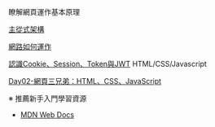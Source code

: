 瞭解網頁運作基本原理

[主從式架構](https://zh.m.wikipedia.org/zh-tw/%E4%B8%BB%E5%BE%9E%E5%BC%8F%E6%9E%B6%E6%A7%8B)

[網路如何運作](https://developer.mozilla.org/zh-TW/docs/Learn/Getting_started_with_the_web/How_the_Web_works)

[認識Cookie、Session、Token與JWT](https://blog.yyisyou.tw/5d272c64/)
HTML/CSS/Javascript

[Day02-網頁三兄弟：HTML、CSS、JavaScript](https://ithelp.ithome.com.tw/articles/10202326)

※ 推薦新手入門學習資源
- [MDN Web Docs](https://developer.mozilla.org/zh-TW/docs/Learn/Getting_started_with_the_web)

